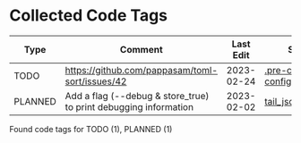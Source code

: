 # Collected Code Tags

| Type    | Comment                                                          | Last Edit   | Source File                                                                                                                                     |
|---------|------------------------------------------------------------------|-------------|-------------------------------------------------------------------------------------------------------------------------------------------------|
| TODO    | https://github.com/pappasam/toml-sort/issues/42                  | 2023-02-24  | [.pre-commit-config.yaml:73](https://github.com/KyleKing/tail-jsonl/blame/e7c201459d60f1a7f01b3bbac9ddd87f5b91b1b4/.pre-commit-config.yaml#L73) |
| PLANNED | Add a flag (--debug & store_true) to print debugging information | 2023-02-02  | [tail_jsonl/scripts.py:30](https://github.com/KyleKing/tail-jsonl/blame/fd15e5907afae783ba21bb0f9d310cc6b08008c4/tail_jsonl/main.py#L34)        |

Found code tags for TODO (1), PLANNED (1)

<!-- calcipy_skip_tags -->
